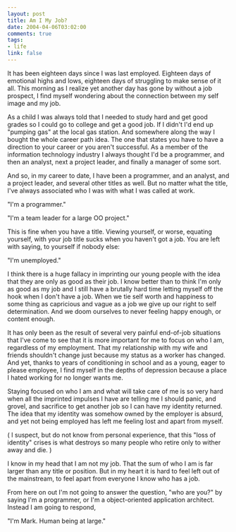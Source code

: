 ```yaml
--- 
layout: post
title: Am I My Job?
date: 2004-04-06T03:02:00
comments: true
tags:
- life
link: false
---
```

It has been eighteen days since I was last employed. Eighteen days of emotional highs and lows, eighteen days of struggling to make sense of it all. This morning as I realize yet another day has gone by without a job prospect, I find myself wondering about the connection between my self image and my job.

As a child I was always told that I needed to study hard and get good grades so I could go to college and get a good job. If I didn't I'd end up "pumping gas" at the local gas station. And somewhere along the way I bought the whole career path idea. The one that states you have to have a direction to your career or you aren't successful. As a member of the information technology industry I always thought I'd be a programmer, and then an analyst, next a project leader, and finally a manager of some sort.

And so, in my career to date, I have been a programmer, and an analyst, and a project leader, and several other titles as well. But no matter what the title, I've always associated who I was with what I was called at work.

"I'm a programmer."

"I'm a team leader for a large OO project."

This is fine when you have a title. Viewing yourself, or worse, equating yourself, with your job title sucks when you haven't got a job. You are left with saying, to yourself if nobody else:

"I'm unemployed."

I think there is a huge fallacy in imprinting our young people with the idea that they are only as good as their job. I know better than to think I'm only as good as my job and I still have a brutally hard time letting myself off the hook when I don't have a job. When we tie self worth and happiness to some thing as capricious and vague as a job we give up our right to self determination. And we doom ourselves to never feeling happy enough, or content enough.

It has only been as the result of several very painful end-of-job situations that I've come to see that it is more important for me to focus on who I am, regardless of my employment. That my relationship with my wife and friends shouldn't change just because my status as a worker has changed. And yet, thanks to years of conditioning in school and as a young, eager to please employee, I find myself in the depths of depression because a place I hated working for no longer wants me.

Staying focused on who I am and what will take care of me is so very hard when all the imprinted impulses I have are telling me I should panic, and grovel, and sacrifice to get another job so I can have my identity returned. The idea that my identity was somehow owned by the employer is absurd, and yet not being employed has left me feeling lost and apart from myself.

( I suspect, but do not know from personal experience, that this "loss of identity" crises is what destroys so many people who retire only to wither away and die. )

I know in my head that I am not my job. That the sum of who I am is far larger than any title or position. But in my heart it is hard to feel left out of the mainstream, to feel apart from everyone I know who has a job.

From here on out I'm not going to answer the question, "who are you?" by saying I'm a programmer, or I'm a object-oriented application architect. Instead I am going to respond,

"I'm Mark. Human being at large."
